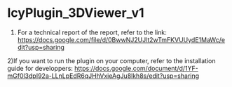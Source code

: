IcyPlugin_3DViewer_v1
=====================
1) For a technical report of the report, refer to the link:
https://docs.google.com/file/d/0BwwNJ2UJlt2wTmFKVUUydE1MaWc/edit?usp=sharing

2)If you want to run the plugin on your computer, refer to the installation guide for developpers:
https://docs.google.com/document/d/1YF-mGf0l3dpI92a-LLnLpEdR6qJHhVxieAgJu8lkh8s/edit?usp=sharing
